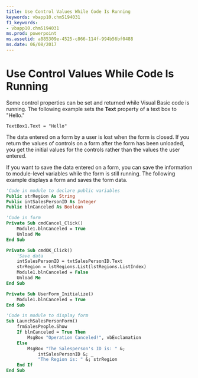 ```yaml
---
title: Use Control Values While Code Is Running
keywords: vbapp10.chm5194031
f1_keywords:
- vbapp10.chm5194031
ms.prod: powerpoint
ms.assetid: a885309e-4525-c866-114f-994b56bf0488
ms.date: 06/08/2017
---
```



# Use Control Values While Code Is Running

Some control properties can be set and returned while Visual Basic code is running. The following example sets the  **Text** property of a text box to "Hello."


```
TextBox1.Text = "Hello"
```


The data entered on a form by a user is lost when the form is closed. If you return the values of controls on a form after the form has been unloaded, you get the initial values for the controls rather than the values the user entered.

If you want to save the data entered on a form, you can save the information to module-level variables while the form is still running. The following example displays a form and saves the form data.



```vb
'Code in module to declare public variables
Public strRegion As String
Public intSalesPersonID As Integer
Public blnCanceled As Boolean

'Code in form
Private Sub cmdCancel_Click()
    Module1.blnCanceled = True
    Unload Me
End Sub

Private Sub cmdOK_Click()
    'Save data
    intSalesPersonID = txtSalesPersonID.Text
    strRegion = lstRegions.List(lstRegions.ListIndex)
    Module1.blnCanceled = False
    Unload Me
End Sub

Private Sub UserForm_Initialize()
    Module1.blnCanceled = True
End Sub

'Code in module to display form
Sub LaunchSalesPersonForm()
    frmSalesPeople.Show
    If blnCanceled = True Then
        MsgBox "Operation Canceled!", vbExclamation
    Else
        MsgBox "The Salesperson's ID is: " &;
            intSalesPersonID &; _
            "The Region is: " &; strRegion
    End If
End Sub
```


